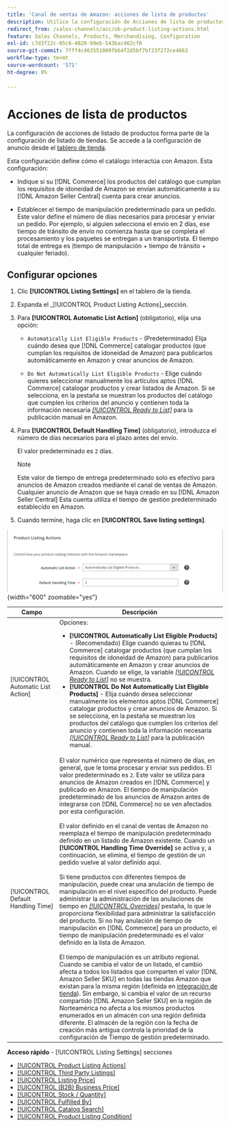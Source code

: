 ```yaml
---
title: 'Canal de ventas de Amazon: acciones de lista de productos'
description: Utilice la configuración de Acciones de lista de productos para definir cómo interactúa el catálogo de Commerce con Amazon.
redirect_from: /sales-channels/asc/ob-product-listing-actions.html
feature: Sales Channels, Products, Merchandising, Configuration
exl-id: c7d3f22c-05c6-4826-99eb-543bac462cf8
source-git-commit: 7fff4c463551089fb64f2d5bf7bf23f272ce4663
workflow-type: tm+mt
source-wordcount: '571'
ht-degree: 0%

---
```


# Acciones de lista de productos

La configuración de acciones de listado de productos forma parte de la configuración de listado de tiendas. Se accede a la configuración de anuncio desde el [tablero de tienda](./amazon-store-dashboard.md).

Esta configuración define cómo el catálogo interactúa con Amazon. Esta configuración:

- Indique si su [!DNL Commerce] los productos del catálogo que cumplan los requisitos de idoneidad de Amazon se envían automáticamente a su [!DNL Amazon Seller Central] cuenta para crear anuncios.

- Establecer el tiempo de manipulación predeterminado para un pedido. Este valor define el número de días necesarios para procesar y enviar un pedido. Por ejemplo, si alguien selecciona el envío en 2 días, ese tiempo de tránsito de envío no comienza hasta que se completa el procesamiento y los paquetes se entregan a un transportista. El tiempo total de entrega es (tiempo de manipulación + tiempo de tránsito + cualquier feriado).

## Configurar opciones

1. Clic **[!UICONTROL Listing Settings]** en el tablero de la tienda.

1. Expanda el _[!UICONTROL Product Listing Actions]_sección.

1. Para **[!UICONTROL Automatic List Action]** (obligatorio), elija una opción:

   - `Automatically List Eligible Products` - (Predeterminado) Elija cuándo desea que [!DNL Commerce] catalogar productos (que cumplan los requisitos de idoneidad de Amazon) para publicarlos automáticamente en Amazon y crear anuncios de Amazon.

   - `Do Not Automatically List Eligible Products` - Elige cuándo quieres seleccionar manualmente los artículos aptos [!DNL Commerce] catalogar productos y crear listados de Amazon. Si se selecciona, en la pestaña se muestran los productos del catálogo que cumplen los criterios del anuncio y contienen toda la información necesaria [_[!UICONTROL Ready to List]_](./ready-to-list.md) para la publicación manual en Amazon.

1. Para **[!UICONTROL Default Handling Time]** (obligatorio), introduzca el número de días necesarios para el plazo antes del envío.

   El valor predeterminado es `2` días.

   >[!NOTE]
   >
   >Este valor de tiempo de entrega predeterminado solo es efectivo para anuncios de Amazon creados mediante el canal de ventas de Amazon. Cualquier anuncio de Amazon que se haya creado en su [!DNL Amazon Seller Central] Esta cuenta utiliza el tiempo de gestión predeterminado establecido en Amazon.

1. Cuando termine, haga clic en **[!UICONTROL Save listing settings]**.

![Acciones de lista de productos](assets/amazon-product-listing-actions.png){width="600" zoomable="yes"}

| Campo | Descripción |
|------------------------------------|-----------------------------------------------------------------------------------------------------------------------------------------------------------------------------------------------------------------------------------------------------------------------------------------------------------------------------------------------------------------------------------------------------------------------------------------------------------------------------------------------------------------------------------------------------------------------------------------------------------------------------------------------------------------------------------------------------------------------------------------------------------------------------------------------------------------------------------------------------------------------------------------------------------------------------------------------------------------------------------------------------------------------------------------------------------------------------------------------------------------------------------------------------------------------------------------------------------------------------------------------------------------------------------------------------------------------------------------------------------------------------------------------------------------------------------------------------------------------------------------------------------------------------------------------------------------------------------------------------------------------------------------------------------------------------------------|
| [!UICONTROL Automatic List Action] | Opciones:<ul><li>**[!UICONTROL Automatically List Eligible Products]** - (Recomendado) Elige cuando quieras tu [!DNL Commerce] catalogar productos (que cumplan los requisitos de idoneidad de Amazon) para publicarlos automáticamente en Amazon y crear anuncios de Amazon. Cuando se elige, la variable [_[!UICONTROL Ready to List]_](./ready-to-list.md) no se muestra. </li><li>**[!UICONTROL Do Not Automatically List Eligible Products]** - Elija cuándo desea seleccionar manualmente los elementos aptos [!DNL Commerce] catalogar productos y crear anuncios de Amazon. Si se selecciona, en la pestaña se muestran los productos del catálogo que cumplen los criterios del anuncio y contienen toda la información necesaria [_[!UICONTROL Ready to List]_](./ready-to-list.md) para la publicación manual.</li></ul> |
| [!UICONTROL Default Handling Time] | El valor numérico que representa el número de días, en general, que le toma procesar y enviar sus pedidos. El valor predeterminado es `2`. Este valor se utiliza para anuncios de Amazon creados en [!DNL Commerce] y publicado en Amazon. El tiempo de manipulación predeterminado de los anuncios de Amazon antes de integrarse con [!DNL Commerce] no se ven afectados por esta configuración.<br><br>El valor definido en el canal de ventas de Amazon no reemplaza el tiempo de manipulación predeterminado definido en un listado de Amazon existente. Cuando un **[!UICONTROL Handling Time Override]** se activa y, a continuación, se elimina, el tiempo de gestión de un pedido vuelve al valor definido aquí.<br><br>Si tiene productos con diferentes tiempos de manipulación, puede crear una anulación de tiempo de manipulación en el nivel específico del producto. Puede administrar la administración de las anulaciones de tiempo en [_[!UICONTROL Overrides]_](./overrides.md) pestaña, lo que le proporciona flexibilidad para administrar la satisfacción del producto. Si no hay anulación de tiempo de manipulación en [!DNL Commerce] para un producto, el tiempo de manipulación predeterminado es el valor definido en la lista de Amazon.<br><br>El tiempo de manipulación es un atributo regional. Cuando se cambia el valor de un listado, el cambio afecta a todos los listados que comparten el valor [!DNL Amazon Seller SKU] en todas las tiendas Amazon que existan para la misma región (definida en [integración de tienda](./store-integration.md)). Sin embargo, si cambia el valor de un recurso compartido [!DNL Amazon Seller SKU] en la región de Norteamérica no afecta a los mismos productos enumerados en un almacén con una región definida diferente. El almacén de la región con la fecha de creación más antigua controla la prioridad de la configuración de Tiempo de gestión predeterminado. |

**Acceso rápido** - [!UICONTROL Listing Settings] secciones

- [[!UICONTROL Product Listing Actions]](./product-listing-actions.md)
- [[!UICONTROL Third Party Listings]](./third-party-listing-settings.md)
- [[!UICONTROL Listing Price]](./listing-price.md)
- [[!UICONTROL (B2B) Business Price]](./business-pricing.md)
- [[!UICONTROL Stock / Quantity]](./stock-quantity.md)
- [[!UICONTROL Fulfilled By]](./fulfilled-by.md)
- [[!UICONTROL Catalog Search]](./catalog-search.md)
- [[!UICONTROL Product Listing Condition]](./product-listing-condition.md)
